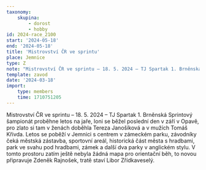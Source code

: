 ```yaml
---
taxonomy:
    skupina:
        - dorost
        - hobby
id: 2024-race_2100
start: '2024-05-18'
end: '2024-05-18'
title: 'Mistrovství ČR ve sprintu'
place: Jemnice
type: Z
note: "Mistrovství ČR ve sprintu – 18. 5. 2024 – TJ Spartak 1. Brněnská\r\nSprintový šampionát proběhne letos na jaře, loni se běžel poslední den v září v Opavě, pro zlato si tam v ženách doběhla Tereza Janošíková a v mužích Tomáš Křivda. Letos se poběží v Jemnici s centrem v zámeckém parku, závodníky čeká městská zástavba, sportovní areál, historická část města s hradbami, park ve svahu pod hradbami, zámek a další dva parky v anglickém stylu. V tomto prostoru zatím ještě nebyla žádná mapa pro orientační běh, to novou připravuje Zdeněk Rajnošek, tratě staví Libor Zřídkaveselý."
template: zavod
date: '2024-03-18'
import:
    type: members
    time: 1710751205
---
```


Mistrovství ČR ve sprintu – 18. 5. 2024 – TJ Spartak 1. Brněnská
Sprintový šampionát proběhne letos na jaře, loni se běžel poslední den v září v Opavě, pro zlato si tam v ženách doběhla Tereza Janošíková a v mužích Tomáš Křivda. Letos se poběží v Jemnici s centrem v zámeckém parku, závodníky čeká městská zástavba, sportovní areál, historická část města s hradbami, park ve svahu pod hradbami, zámek a další dva parky v anglickém stylu. V tomto prostoru zatím ještě nebyla žádná mapa pro orientační běh, to novou připravuje Zdeněk Rajnošek, tratě staví Libor Zřídkaveselý.

